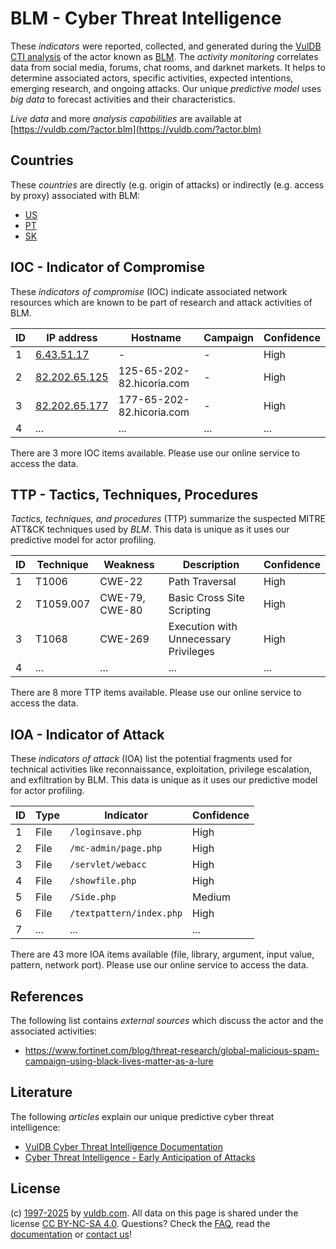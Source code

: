 # BLM - Cyber Threat Intelligence

These _indicators_ were reported, collected, and generated during the [VulDB CTI analysis](https://vuldb.com/?kb.cti) of the actor known as [BLM](https://vuldb.com/?actor.blm). The _activity monitoring_ correlates data from social media, forums, chat rooms, and darknet markets. It helps to determine associated actors, specific activities, expected intentions, emerging research, and ongoing attacks. Our unique _predictive model_ uses _big data_ to forecast activities and their characteristics.

_Live data_ and more _analysis capabilities_ are available at [https://vuldb.com/?actor.blm](https://vuldb.com/?actor.blm)

## Countries

These _countries_ are directly (e.g. origin of attacks) or indirectly (e.g. access by proxy) associated with BLM:

* [US](https://vuldb.com/?country.us)
* [PT](https://vuldb.com/?country.pt)
* [SK](https://vuldb.com/?country.sk)

## IOC - Indicator of Compromise

These _indicators of compromise_ (IOC) indicate associated network resources which are known to be part of research and attack activities of BLM.

ID | IP address | Hostname | Campaign | Confidence
-- | ---------- | -------- | -------- | ----------
1 | [6.43.51.17](https://vuldb.com/?ip.6.43.51.17) | - | - | High
2 | [82.202.65.125](https://vuldb.com/?ip.82.202.65.125) | 125-65-202-82.hicoria.com | - | High
3 | [82.202.65.177](https://vuldb.com/?ip.82.202.65.177) | 177-65-202-82.hicoria.com | - | High
4 | ... | ... | ... | ...

There are 3 more IOC items available. Please use our online service to access the data.

## TTP - Tactics, Techniques, Procedures

_Tactics, techniques, and procedures_ (TTP) summarize the suspected MITRE ATT&CK techniques used by _BLM_. This data is unique as it uses our predictive model for actor profiling.

ID | Technique | Weakness | Description | Confidence
-- | --------- | -------- | ----------- | ----------
1 | T1006 | CWE-22 | Path Traversal | High
2 | T1059.007 | CWE-79, CWE-80 | Basic Cross Site Scripting | High
3 | T1068 | CWE-269 | Execution with Unnecessary Privileges | High
4 | ... | ... | ... | ...

There are 8 more TTP items available. Please use our online service to access the data.

## IOA - Indicator of Attack

These _indicators of attack_ (IOA) list the potential fragments used for technical activities like reconnaissance, exploitation, privilege escalation, and exfiltration by BLM. This data is unique as it uses our predictive model for actor profiling.

ID | Type | Indicator | Confidence
-- | ---- | --------- | ----------
1 | File | `/loginsave.php` | High
2 | File | `/mc-admin/page.php` | High
3 | File | `/servlet/webacc` | High
4 | File | `/showfile.php` | High
5 | File | `/Side.php` | Medium
6 | File | `/textpattern/index.php` | High
7 | ... | ... | ...

There are 43 more IOA items available (file, library, argument, input value, pattern, network port). Please use our online service to access the data.

## References

The following list contains _external sources_ which discuss the actor and the associated activities:

* https://www.fortinet.com/blog/threat-research/global-malicious-spam-campaign-using-black-lives-matter-as-a-lure

## Literature

The following _articles_ explain our unique predictive cyber threat intelligence:

* [VulDB Cyber Threat Intelligence Documentation](https://vuldb.com/?kb.cti)
* [Cyber Threat Intelligence - Early Anticipation of Attacks](https://www.scip.ch/en/?labs.20201022)

## License

(c) [1997-2025](https://vuldb.com/?kb.changelog) by [vuldb.com](https://vuldb.com/?kb.about). All data on this page is shared under the license [CC BY-NC-SA 4.0](https://creativecommons.org/licenses/by-nc-sa/4.0/). Questions? Check the [FAQ](https://vuldb.com/?kb.faq), read the [documentation](https://vuldb.com/?kb) or [contact us](https://vuldb.com/?contact)!
